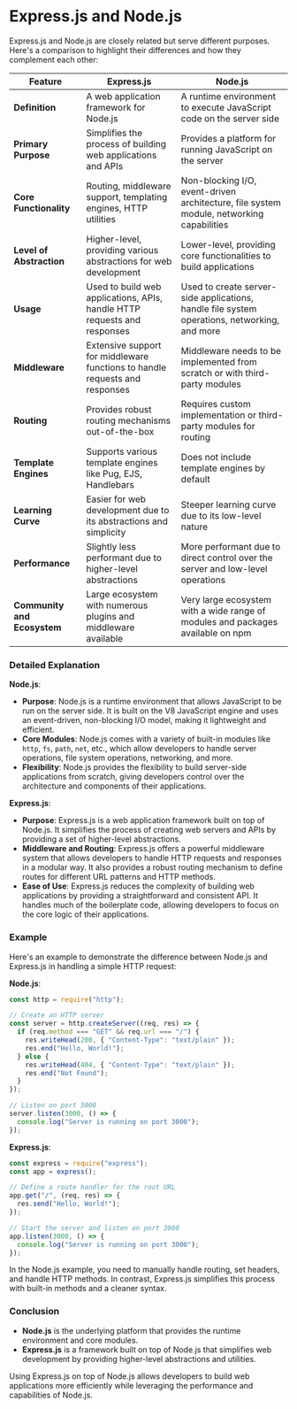 # Express.js and Node.js

Express.js and Node.js are closely related but serve different purposes. Here's a comparison to highlight their differences and how they complement each other:

| Feature                     | Express.js                                                                  | Node.js                                                                                      |
| --------------------------- | --------------------------------------------------------------------------- | -------------------------------------------------------------------------------------------- |
| **Definition**              | A web application framework for Node.js                                     | A runtime environment to execute JavaScript code on the server side                          |
| **Primary Purpose**         | Simplifies the process of building web applications and APIs                | Provides a platform for running JavaScript on the server                                     |
| **Core Functionality**      | Routing, middleware support, templating engines, HTTP utilities             | Non-blocking I/O, event-driven architecture, file system module, networking capabilities     |
| **Level of Abstraction**    | Higher-level, providing various abstractions for web development            | Lower-level, providing core functionalities to build applications                            |
| **Usage**                   | Used to build web applications, APIs, handle HTTP requests and responses    | Used to create server-side applications, handle file system operations, networking, and more |
| **Middleware**              | Extensive support for middleware functions to handle requests and responses | Middleware needs to be implemented from scratch or with third-party modules                  |
| **Routing**                 | Provides robust routing mechanisms out-of-the-box                           | Requires custom implementation or third-party modules for routing                            |
| **Template Engines**        | Supports various template engines like Pug, EJS, Handlebars                 | Does not include template engines by default                                                 |
| **Learning Curve**          | Easier for web development due to its abstractions and simplicity           | Steeper learning curve due to its low-level nature                                           |
| **Performance**             | Slightly less performant due to higher-level abstractions                   | More performant due to direct control over the server and low-level operations               |
| **Community and Ecosystem** | Large ecosystem with numerous plugins and middleware available              | Very large ecosystem with a wide range of modules and packages available on npm              |

### Detailed Explanation

**Node.js**:

- **Purpose**: Node.js is a runtime environment that allows JavaScript to be run on the server side. It is built on the V8 JavaScript engine and uses an event-driven, non-blocking I/O model, making it lightweight and efficient.
- **Core Modules**: Node.js comes with a variety of built-in modules like `http`, `fs`, `path`, `net`, etc., which allow developers to handle server operations, file system operations, networking, and more.
- **Flexibility**: Node.js provides the flexibility to build server-side applications from scratch, giving developers control over the architecture and components of their applications.

**Express.js**:

- **Purpose**: Express.js is a web application framework built on top of Node.js. It simplifies the process of creating web servers and APIs by providing a set of higher-level abstractions.
- **Middleware and Routing**: Express.js offers a powerful middleware system that allows developers to handle HTTP requests and responses in a modular way. It also provides a robust routing mechanism to define routes for different URL patterns and HTTP methods.
- **Ease of Use**: Express.js reduces the complexity of building web applications by providing a straightforward and consistent API. It handles much of the boilerplate code, allowing developers to focus on the core logic of their applications.

### Example

Here's an example to demonstrate the difference between Node.js and Express.js in handling a simple HTTP request:

**Node.js**:

```javascript
const http = require("http");

// Create an HTTP server
const server = http.createServer((req, res) => {
  if (req.method === "GET" && req.url === "/") {
    res.writeHead(200, { "Content-Type": "text/plain" });
    res.end("Hello, World!");
  } else {
    res.writeHead(404, { "Content-Type": "text/plain" });
    res.end("Not Found");
  }
});

// Listen on port 3000
server.listen(3000, () => {
  console.log("Server is running on port 3000");
});
```

**Express.js**:

```javascript
const express = require("express");
const app = express();

// Define a route handler for the root URL
app.get("/", (req, res) => {
  res.send("Hello, World!");
});

// Start the server and listen on port 3000
app.listen(3000, () => {
  console.log("Server is running on port 3000");
});
```

In the Node.js example, you need to manually handle routing, set headers, and handle HTTP methods. In contrast, Express.js simplifies this process with built-in methods and a cleaner syntax.

### Conclusion

- **Node.js** is the underlying platform that provides the runtime environment and core modules.
- **Express.js** is a framework built on top of Node.js that simplifies web development by providing higher-level abstractions and utilities.

Using Express.js on top of Node.js allows developers to build web applications more efficiently while leveraging the performance and capabilities of Node.js.
